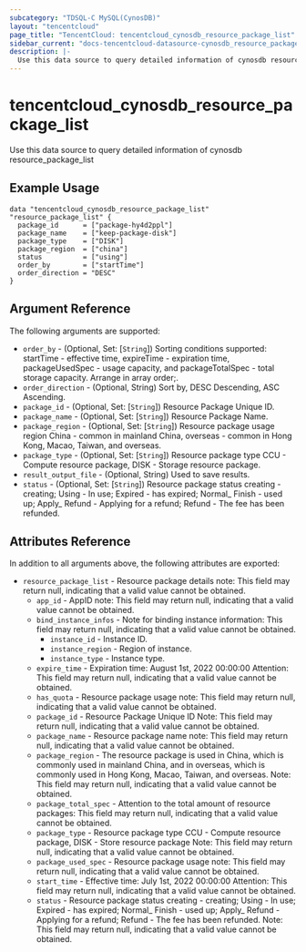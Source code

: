 ```yaml
---
subcategory: "TDSQL-C MySQL(CynosDB)"
layout: "tencentcloud"
page_title: "TencentCloud: tencentcloud_cynosdb_resource_package_list"
sidebar_current: "docs-tencentcloud-datasource-cynosdb_resource_package_list"
description: |-
  Use this data source to query detailed information of cynosdb resource_package_list
---
```


# tencentcloud_cynosdb_resource_package_list

Use this data source to query detailed information of cynosdb resource_package_list

## Example Usage

```hcl
data "tencentcloud_cynosdb_resource_package_list" "resource_package_list" {
  package_id      = ["package-hy4d2ppl"]
  package_name    = ["keep-package-disk"]
  package_type    = ["DISK"]
  package_region  = ["china"]
  status          = ["using"]
  order_by        = ["startTime"]
  order_direction = "DESC"
}
```

## Argument Reference

The following arguments are supported:

* `order_by` - (Optional, Set: [`String`]) Sorting conditions supported: startTime - effective time, expireTime - expiration time, packageUsedSpec - usage capacity, and packageTotalSpec - total storage capacity. Arrange in array order;.
* `order_direction` - (Optional, String) Sort by, DESC Descending, ASC Ascending.
* `package_id` - (Optional, Set: [`String`]) Resource Package Unique ID.
* `package_name` - (Optional, Set: [`String`]) Resource Package Name.
* `package_region` - (Optional, Set: [`String`]) Resource package usage region China - common in mainland China, overseas - common in Hong Kong, Macao, Taiwan, and overseas.
* `package_type` - (Optional, Set: [`String`]) Resource package type CCU - Compute resource package, DISK - Storage resource package.
* `result_output_file` - (Optional, String) Used to save results.
* `status` - (Optional, Set: [`String`]) Resource package status creating - creating; Using - In use; Expired - has expired; Normal_ Finish - used up; Apply_ Refund - Applying for a refund; Refund - The fee has been refunded.

## Attributes Reference

In addition to all arguments above, the following attributes are exported:

* `resource_package_list` - Resource package details note: This field may return null, indicating that a valid value cannot be obtained.
  * `app_id` - AppID note: This field may return null, indicating that a valid value cannot be obtained.
  * `bind_instance_infos` - Note for binding instance information: This field may return null, indicating that a valid value cannot be obtained.
    * `instance_id` - Instance ID.
    * `instance_region` - Region of instance.
    * `instance_type` - Instance type.
  * `expire_time` - Expiration time: August 1st, 2022 00:00:00 Attention: This field may return null, indicating that a valid value cannot be obtained.
  * `has_quota` - Resource package usage note: This field may return null, indicating that a valid value cannot be obtained.
  * `package_id` - Resource Package Unique ID Note: This field may return null, indicating that a valid value cannot be obtained.
  * `package_name` - Resource package name note: This field may return null, indicating that a valid value cannot be obtained.
  * `package_region` - The resource package is used in China, which is commonly used in mainland China, and in overseas, which is commonly used in Hong Kong, Macao, Taiwan, and overseas. Note: This field may return null, indicating that a valid value cannot be obtained.
  * `package_total_spec` - Attention to the total amount of resource packages: This field may return null, indicating that a valid value cannot be obtained.
  * `package_type` - Resource package type CCU - Compute resource package, DISK - Store resource package Note: This field may return null, indicating that a valid value cannot be obtained.
  * `package_used_spec` - Resource package usage note: This field may return null, indicating that a valid value cannot be obtained.
  * `start_time` - Effective time: July 1st, 2022 00:00:00 Attention: This field may return null, indicating that a valid value cannot be obtained.
  * `status` - Resource package status creating - creating; Using - In use; Expired - has expired; Normal_ Finish - used up; Apply_ Refund - Applying for a refund; Refund - The fee has been refunded. Note: This field may return null, indicating that a valid value cannot be obtained.



